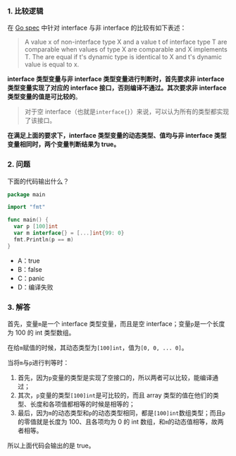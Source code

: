 ### 1. 比较逻辑

在 [Go spec](https://go.dev/ref/spec#Operators) 中针对 interface 与非 interface 的比较有如下表述：

> A value x of non-interface type X and a value t of interface type T are comparable when values of type X are comparable and X implements T. The are equal if t's dynamic type is identical to X and t's dynamic value is equal to x.

**interface 类型变量与非 interface 类型变量进行判断时，首先要求非 interface 类型变量实现了对应的 interface 接口，否则编译不通过。其次要求非 interface 类型变量的值是可比较的**。

> 对于空 interface（也就是`interface{}`）来说，可以认为所有的类型都实现了该接口。

**在满足上面的要求下，interface 类型变量的动态类型、值均与非 interface 类型变量相同时，两个变量判断结果为 true。**

### 2. 问题

下面的代码输出什么？

```go
package main

import "fmt"

func main() {
  var p [100]int
  var m interface{} = [...]int{99: 0}
  fmt.Println(p == m)
}
```

* A：true
* B：false
* C：panic
* D：编译失败

### 3. 解答

首先，变量`m`是一个 interface 类型变量，而且是空 interface；变量`p`是一个长度为 100 的 int 类型数组。

在给`m`赋值的时候，其动态类型为`[100]int`，值为`[0, 0, ... 0]`。

当将`m`与`p`进行判等时：

1. 首先，因为`p`变量的类型是实现了空接口的，所以两者可以比较，能编译通过；
2. 其次，`p`变量的类型`[100]int`是可比较的，而且 array 类型的值在他们的类型、长度和各项值都相等的时候是相等的；
2. 最后，因为`m`的动态类型和`p`的动态类型相同，都是`[100]int`数组类型；而且`p`的零值就是长度为 100、且各项均为 0 的 int 数组，和`m`的动态值相等，故两者相等。

所以上面代码会输出的是 true。

